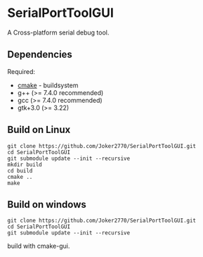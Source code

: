 # SerialPortToolGUI
A Cross-platform serial debug tool.

## Dependencies
Required:
* [cmake](http://www.cmake.org) - buildsystem
* g++ (>= 7.4.0 recommended)
* gcc (>= 7.4.0 recommended)
* gtk+3.0 (>= 3.22)

## Build on Linux
~~~
git clone https://github.com/Joker2770/SerialPortToolGUI.git
cd SerialPortToolGUI
git submodule update --init --recursive
mkdir build
cd build
cmake ..
make
~~~

## Build on windows
~~~
git clone https://github.com/Joker2770/SerialPortToolGUI.git
cd SerialPortToolGUI
git submodule update --init --recursive
~~~
build with cmake-gui.
